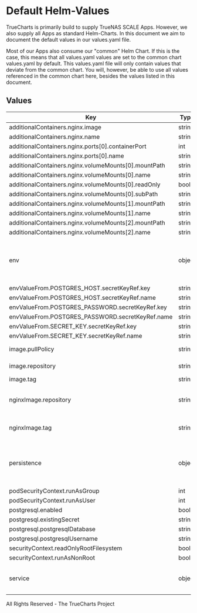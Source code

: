 # Default Helm-Values

TrueCharts is primarily build to supply TrueNAS SCALE Apps.
However, we also supply all Apps as standard Helm-Charts. In this document we aim to document the default values in our values.yaml file.

Most of our Apps also consume our "common" Helm Chart.
If this is the case, this means that all values.yaml values are set to the common chart values.yaml by default. This values.yaml file will only contain values that deviate from the common chart.
You will, however, be able to use all values referenced in the common chart here, besides the values listed in this document.

## Values

| Key | Type | Default | Description |
|-----|------|---------|-------------|
| additionalContainers.nginx.image | string | `"{{ .Values.nginxImage.repository }}:{{ .Values.nginxImage.tag }}"` |  |
| additionalContainers.nginx.name | string | `"nginx"` |  |
| additionalContainers.nginx.ports[0].containerPort | int | `80` |  |
| additionalContainers.nginx.ports[0].name | string | `"main"` |  |
| additionalContainers.nginx.volumeMounts[0].mountPath | string | `"/etc/nginx/nginx.conf"` |  |
| additionalContainers.nginx.volumeMounts[0].name | string | `"recipes-config"` |  |
| additionalContainers.nginx.volumeMounts[0].readOnly | bool | `true` |  |
| additionalContainers.nginx.volumeMounts[0].subPath | string | `"nginx-config"` |  |
| additionalContainers.nginx.volumeMounts[1].mountPath | string | `"/media"` |  |
| additionalContainers.nginx.volumeMounts[1].name | string | `"media"` |  |
| additionalContainers.nginx.volumeMounts[2].mountPath | string | `"/static"` |  |
| additionalContainers.nginx.volumeMounts[2].name | string | `"static"` |  |
| env | object | See below | environment variables. See [project docs](https://raw.githubusercontent.com/vabene1111/recipes/master/.env.template) for more details. |
| envValueFrom.POSTGRES_HOST.secretKeyRef.key | string | `"plainhost"` |  |
| envValueFrom.POSTGRES_HOST.secretKeyRef.name | string | `"dbcreds"` |  |
| envValueFrom.POSTGRES_PASSWORD.secretKeyRef.key | string | `"postgresql-password"` |  |
| envValueFrom.POSTGRES_PASSWORD.secretKeyRef.name | string | `"dbcreds"` |  |
| envValueFrom.SECRET_KEY.secretKeyRef.key | string | `"SECRET_KEY"` |  |
| envValueFrom.SECRET_KEY.secretKeyRef.name | string | `"recipes-secrets"` |  |
| image.pullPolicy | string | `"IfNotPresent"` | image pull policy |
| image.repository | string | `"tccr.io/truecharts/recipes"` | image repository |
| image.tag | string | `"v1.0.2@sha256:d61f230769c64948f1b2c56ec189666bb08821b02f383f4e0c299c35d2542cbc"` | image tag |
| nginxImage.repository | string | `"tccr.io/truecharts/nginx"` | nginx sidecar image repository |
| nginxImage.tag | string | `"v1.21.4@sha256:81b9486bd8b0f8c9d933013a4b4a6267463625e0dcc756c01ec766ba386f6c93"` | nginx sidecar image tag |
| persistence | object | See values.yaml | Configure persistence settings for the chart under this key. |
| podSecurityContext.runAsGroup | int | `0` |  |
| podSecurityContext.runAsUser | int | `0` |  |
| postgresql.enabled | bool | `true` |  |
| postgresql.existingSecret | string | `"dbcreds"` |  |
| postgresql.postgresqlDatabase | string | `"recipes"` |  |
| postgresql.postgresqlUsername | string | `"recipes"` |  |
| securityContext.readOnlyRootFilesystem | bool | `false` |  |
| securityContext.runAsNonRoot | bool | `false` |  |
| service | object | See values.yaml | Configures service settings for the chart. |

All Rights Reserved - The TrueCharts Project
